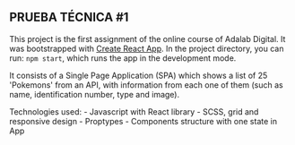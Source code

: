 ## PRUEBA TÉCNICA #1
This project is the first assignment of the online course of Adalab Digital. 
It was bootstrapped with [Create React App](https://github.com/facebook/create-react-app). In the project directory, you can run: `npm start`, which runs the app in the development mode.

It consists of a Single Page Application (SPA) which shows a list of 25 'Pokemons' from an API, with information from each one of them (such as name, identification number, type and image).

Technologies used:
    - Javascript with React library
    - SCSS, grid and responsive design
    - Proptypes
    - Components structure with one state in App